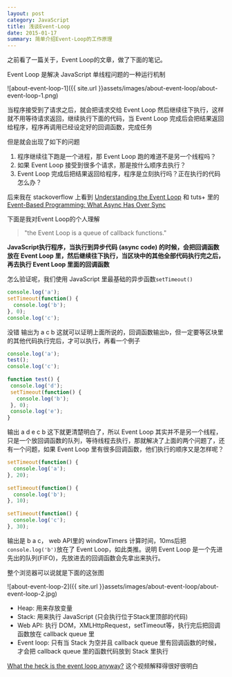 ```yaml
---
layout: post
category: JavaScript
title: 浅谈Event-Loop
date: 2015-01-17
summary: 简单介绍Event-Loop的工作原理
---
```


之前看了一篇关于，Event Loop的文章，做了下面的笔记。

Event Loop 是解决 JavaScript 单线程问题的一种运行机制

![about-event-loop-1]({{ site.url }}assets/images/about-event-loop/about-event-loop-1.png)

当程序接受到了请求之后，就会把请求交给 Event Loop 然后继续往下执行，这样就不用等待请求返回，继续执行下面的代码，当 Event Loop 完成后会把结果返回给程序，程序再调用已经设定好的回调函数，完成任务

但是就会出现了如下的问题

1. 程序继续往下跑是一个进程，那 Event Loop 跑的难道不是另一个线程吗？
2. 如果 Event Loop 接受到很多个请求，那是按什么顺序去执行？
3. Event Loop 完成后把结果返回给程序，程序是立刻执行吗？正在执行的代码怎么办？

后来我在 stackoverflow 上看到 [Understanding the Event Loop](http://stackoverflow.com/questions/21607692/understanding-the-event-loop) 和 tuts+ 里的 [Event-Based Programming: What Async Has Over Sync](http://code.tutsplus.com/tutorials/event-based-programming-what-async-has-over-sync--net-30027)

下面是我对Event Loop的个人理解

> "the Event Loop is a queue of callback functions."

**JavaScript执行程序，当执行到异步代码 (async code) 的时候，会把回调函数放在 Event Loop 里，然后继续往下执行，当区块中的其他全部代码执行完之后，再去执行 Event Loop 里面的回调函数**

怎么验证呢，我们使用 JavaScript 里最基础的异步函数`setTimeout()`

```javascript
console.log('a');
setTimeout(function() {
  console.log('b');
}, 0);
console.log('c');
```

没错 输出为 a c b 这就可以证明上面所说的，回调函数输出b，但一定要等区块里的其他代码执行完后，才可以执行，再看一个例子

```javascript
console.log('a');
test();
console.log('c');
 
function test() {
 console.log('d');
 setTimeout(function() {
   console.log('b');  
 }, 0);
 console.log('e');                  
}
```

输出 a d e c b 这下就更清楚明白了，所以 Event Loop 其实并不是另一个线程，只是一个放回调函数的队列，等待线程去执行，那就解决了上面的两个问题了，还有一个问题，如果 Event Loop 里有很多回调函数，他们执行的顺序又是怎样呢？

```javascript
setTimeout(function() {
  console.log('a');
}, 20);
 
setTimeout(function() {
  console.log('b');
}, 10);
  
setTimeout(function() {
  console.log('c');
}, 30);
```

输出是 b a c， web API里的 windowTimers 计算时间，10ms后把`console.log('b')`放在了 Event Loop，如此类推。说明 Event Loop 是一个先进先出的队列(FIFO)，先放进去的回调函数会先拿出来执行。

整个浏览器可以说就是下面的这张图

![about-event-loop-2]({{ site.url }}assets/images/about-event-loop/about-event-loop-2.jpg)

- Heap: 用来存放变量
- Stack: 用来执行 JavaScript (只会执行位于Stack里顶部的代码)
- Web API: 执行 DOM，XMLHttpRequest，setTimeout等，执行完后把回调函数放在 callback queue 里
- Event loop: 只有当 Stack 为空并且 callback queue 里有回调函数的时候，才会把 callback queue 里的函数代码放到 Stack 里执行

[What the heck is the event loop anyway?](http://www.youtube.com/watch?v=8aGhZQkoFbQ) 这个视频解释得很好很明白 
